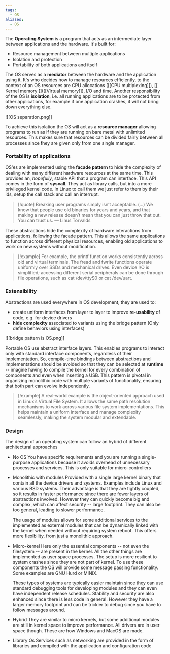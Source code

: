 ```yaml
---
tags:
  - OS
aliases:
  - OS
---
```

The **Operating System** is a program that acts as an intermediate layer between applications and the hardware. It's built for:
- Resource management between multiple applications
- Isolation and protection
- Portability of both applications and itself

The OS serves as a **mediator** between the hardware and the application using it. It's who decides how to manage resources efficiently, to the context of an OS resources are CPU allocations ([[CPU multiplexing]]), [[ Kernel memory ]]([[Virtual memory]]), I/O and time. Another responsibility of the OS is **isolation**, i.e. all running applications are to be protected from other applications, for example if one application crashes, it will not bring down everything else.

![[OS separation.png]]

To achieve this isolation the OS will act as a **resource manager** allowing programs to run as if they are running on bare metal with unlimited resources. This makes sure that resources can be divided fairly between all processes since they are given only from one single manager. 
### Portability of applications

OS'es are implemented using the **facade pattern** to hide the complexity of dealing with many different hardware resources at the same time. This provides an, *hopefully*, stable API that a program can interface. This API comes in the form of **syscall**. They act as library calls, but into a more privileged kernel code. In Linux to call them we just refer to them by their ids, setup the call stack and call an interrupt.

>[!quote]
>Breaking user programs simply isn’t acceptable. (...) We know that people use old binaries for
>years and years, and that making a new release doesn’t mean that you can just throw that out.
>You can trust us. — Linus Torvalds

These abstractions hide the complexity of hardware interactions from applications, following the facade pattern. This allows the same applications to function across different physical resources, enabling old applications to work on new systems without modification.

>[!example]
>For example, the printf function works consistently across old and virtual terminals. The fread
and fwrite functions operate uniformly over SSDs and mechanical drives. Even device I/O is
simplified; accessing different serial peripherals can be done through file operations, such as cat
/dev/ttyS0 or cat /dev/uart.
### Extensibility

Abstractions are used everywhere in OS development, they are used to:
- create uniform interfaces from layer to layer to improve **re-usability** of code, e.g. for device drivers
- **hide complexity** associated to variants using the bridge pattern (Only define behaviors using interfaces)

![[bridge pattern is OS.png]]

Portable OS use abstract interface layers. This enables programs to interact only with standard interface components, regardless of their implementation. So, compile-time bindings between abstractions and implementations should be avoided so that they can be selected at **runtime** -- imagine having to compile the kernel for every combination of components and even when inserting a USB. This pattern is pivotal in organizing monolithic code with multiple variants of functionality, ensuring that both part can evolve independently.

>[!example]
>A real‐world example is the object‐oriented approach used in Linux’s Virtual File System. It allows the
same path resolution mechanisms to work across various file system implementations. This helps
maintain a uniform interface and manage complexity seamlessly, making the system modular and
extendable.
### Design

The design of an operating system can follow an hybrid of different architectural approaches
- No OS
	You have specific requirements and you are running a single-purpose applications because it avoids overhead of unnecessary processes and services. This is only suitable for micro-controllers
	
- Monolithic with modules
	Provided with a single large kernel binary that contain all the device drivers and systems. Examples include Linux and various BSD systems. Their advantage is that they are tightly coupled, so it results in faster performance since there are fewer layers of abstractions involved. However they can quickly become big and complex, which can affect security -- large footprint. They can also be too general, leading to slower performance.
	
	The usage of modules allows for some additional services to the implemented as external modules that can be dynamically linked with the kernel when needed without requiring system reboot. This offers more flexibility, from just a monolithic approach. 
	 
- Micro-kernel
	Here only the essential components -- not even the filesystem -- are present in the kernel. All the other things are implemented as user space processes. The setup is more resilient to system crashes since they are not part of kernel. To use these components the OS will provide some message passing functionality. Some examples are GNU Hurd or MINIX.
	
	These types of systems are typically easier maintain since they can use standard debugging tools for developing modules and they can even have independent release schedules. Stability and security are also enhanced since there is less code in general. However they have a larger memory footprint and can be trickier to debug since you have to follow messages around.
	 
- Hybrid
	They are similar to micro kernels, but some additional modules are still in kernel space to improve performance. All drivers are in user space though. These are how Windows and MacOS are made.
	
- Library Os
	Services such as networking are provided in the form of libraries and compiled with the application and configuration code